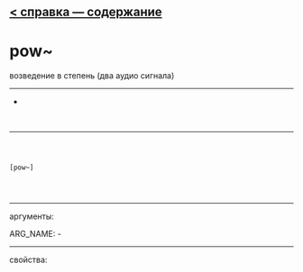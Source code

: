 [< справка — содержание](index.html)
---

# pow~


возведение в степень (два аудио сигнала)

---

-
<br>


---


```



[pow~]


            
```

---
аргументы:

ARG_NAME: -<br>

---
свойства:


